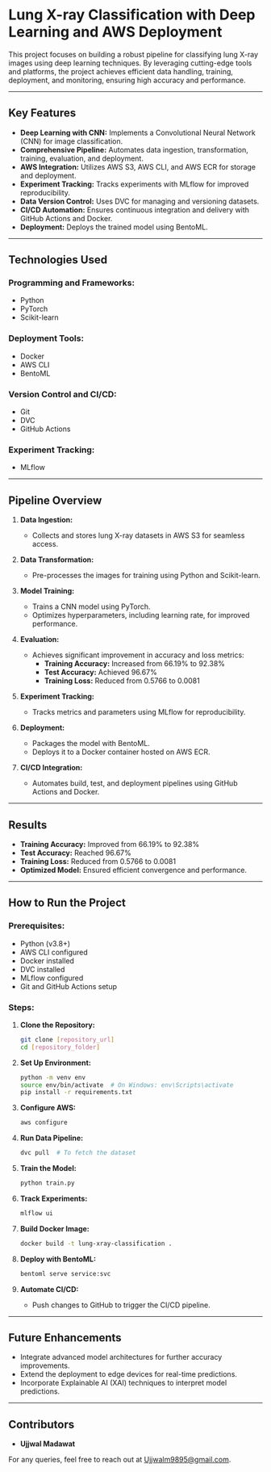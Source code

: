 # Lung X-ray Classification with Deep Learning and AWS Deployment

This project focuses on building a robust pipeline for classifying lung X-ray images using deep learning techniques. By leveraging cutting-edge tools and platforms, the project achieves efficient data handling, training, deployment, and monitoring, ensuring high accuracy and performance.

---

## **Key Features**
- **Deep Learning with CNN:** Implements a Convolutional Neural Network (CNN) for image classification.
- **Comprehensive Pipeline:** Automates data ingestion, transformation, training, evaluation, and deployment.
- **AWS Integration:** Utilizes AWS S3, AWS CLI, and AWS ECR for storage and deployment.
- **Experiment Tracking:** Tracks experiments with MLflow for improved reproducibility.
- **Data Version Control:** Uses DVC for managing and versioning datasets.
- **CI/CD Automation:** Ensures continuous integration and delivery with GitHub Actions and Docker.
- **Deployment:** Deploys the trained model using BentoML.

---

## **Technologies Used**

### **Programming and Frameworks:**
- Python
- PyTorch
- Scikit-learn

### **Deployment Tools:**
- Docker
- AWS CLI
- BentoML

### **Version Control and CI/CD:**
- Git
- DVC
- GitHub Actions

### **Experiment Tracking:**
- MLflow

---

## **Pipeline Overview**

1. **Data Ingestion:**
   - Collects and stores lung X-ray datasets in AWS S3 for seamless access.

2. **Data Transformation:**
   - Pre-processes the images for training using Python and Scikit-learn.

3. **Model Training:**
   - Trains a CNN model using PyTorch.
   - Optimizes hyperparameters, including learning rate, for improved performance.

4. **Evaluation:**
   - Achieves significant improvement in accuracy and loss metrics:
     - **Training Accuracy:** Increased from 66.19% to 92.38%
     - **Test Accuracy:** Achieved 96.67%
     - **Training Loss:** Reduced from 0.5766 to 0.0081

5. **Experiment Tracking:**
   - Tracks metrics and parameters using MLflow for reproducibility.

6. **Deployment:**
   - Packages the model with BentoML.
   - Deploys it to a Docker container hosted on AWS ECR.

7. **CI/CD Integration:**
   - Automates build, test, and deployment pipelines using GitHub Actions and Docker.

---

## **Results**
- **Training Accuracy:** Improved from 66.19% to 92.38%
- **Test Accuracy:** Reached 96.67%
- **Training Loss:** Reduced from 0.5766 to 0.0081
- **Optimized Model:** Ensured efficient convergence and performance.

---

## **How to Run the Project**

### **Prerequisites:**
- Python (v3.8+)
- AWS CLI configured
- Docker installed
- DVC installed
- MLflow configured
- Git and GitHub Actions setup

### **Steps:**
1. **Clone the Repository:**
   ```bash
   git clone [repository_url]
   cd [repository_folder]
   ```

2. **Set Up Environment:**
   ```bash
   python -m venv env
   source env/bin/activate  # On Windows: env\Scripts\activate
   pip install -r requirements.txt
   ```

3. **Configure AWS:**
   ```bash
   aws configure
   ```

4. **Run Data Pipeline:**
   ```bash
   dvc pull  # To fetch the dataset
   ```

5. **Train the Model:**
   ```bash
   python train.py
   ```

6. **Track Experiments:**
   ```bash
   mlflow ui
   ```

7. **Build Docker Image:**
   ```bash
   docker build -t lung-xray-classification .
   ```

8. **Deploy with BentoML:**
   ```bash
   bentoml serve service:svc
   ```

9. **Automate CI/CD:**
   - Push changes to GitHub to trigger the CI/CD pipeline.

---

## **Future Enhancements**
- Integrate advanced model architectures for further accuracy improvements.
- Extend the deployment to edge devices for real-time predictions.
- Incorporate Explainable AI (XAI) techniques to interpret model predictions.

---

## **Contributors**
- **Ujjwal Madawat**

For any queries, feel free to reach out at Ujjwalm9895@gmail.com.

